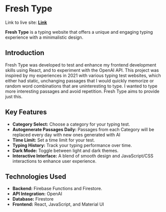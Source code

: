 # Fresh Type

Link to live site: **[Link](https://ai-typing-test.web.app/)** 

**Fresh Type** is a typing website that offers a unique and engaging typing experience with a minimalistic design.

## Introduction

Fresh Type was developed to test and enhance my frontend development skills using React, and to experiment with the OpenAI API. This project was inspired by my experiences in 2021 with various typing test websites, which either had static, unchanging passages that I would quickly memorize or random word combinations that are uninteresting to type. I wanted to type more interesting passages and avoid repetition. Fresh Type aims to provide just this.

## Key Features

- **Category Select:** Choose a category for your typing test.
- **Autogenerate Passages Daily:** Passages from each Category will be replaced every day with new ones generated with AI
- **Time Limit:** Set a time limit for your test.
- **Typing History:** Track your typing performance over time.
- **Dark Mode:** Toggle between light and dark themes.
- **Interactive Interface:** A blend of smooth design and JavaScript/CSS interactions to enhance user experience.

## Technologies Used

- **Backend:** Firebase Functions and Firestore.
- **API Integration:** OpenAI
- **Database:** Firestore
- **Frontend:** React, JavaScript, and Material UI
